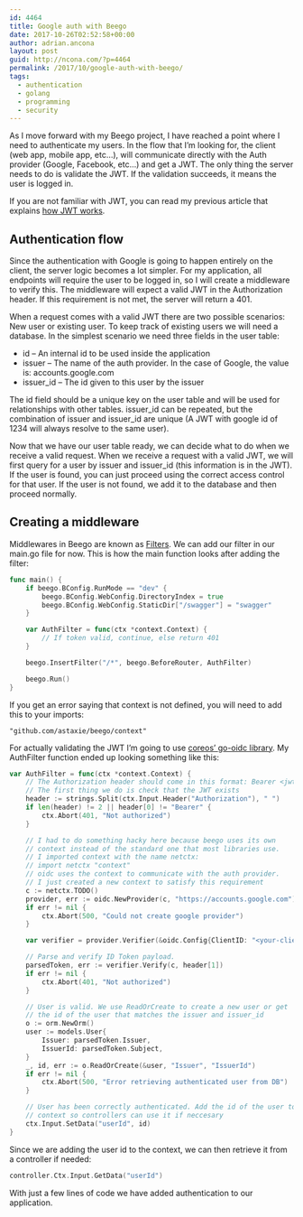 ```yaml
---
id: 4464
title: Google auth with Beego
date: 2017-10-26T02:52:58+00:00
author: adrian.ancona
layout: post
guid: http://ncona.com/?p=4464
permalink: /2017/10/google-auth-with-beego/
tags:
  - authentication
  - golang
  - programming
  - security
---
```

As I move forward with my Beego project, I have reached a point where I need to authenticate my users. In the flow that I&#8217;m looking for, the client (web app, mobile app, etc&#8230;), will communicate directly with the Auth provider (Google, Facebook, etc&#8230;) and get a JWT. The only thing the server needs to do is validate the JWT. If the validation succeeds, it means the user is logged in.

If you are not familiar with JWT, you can read my previous article that explains [how JWT works](https://ncona.com/2015/02/consuming-a-google-id-token-from-a-server/).

## Authentication flow

Since the authentication with Google is going to happen entirely on the client, the server logic becomes a lot simpler. For my application, all endpoints will require the user to be logged in, so I will create a middleware to verify this. The middleware will expect a valid JWT in the Authorization header. If this requirement is not met, the server will return a 401.

<!--more-->

When a request comes with a valid JWT there are two possible scenarios: New user or existing user. To keep track of existing users we will need a database. In the simplest scenario we need three fields in the user table:

  * id &#8211; An internal id to be used inside the application
  * issuer &#8211; The name of the auth provider. In the case of Google, the value is: accounts.google.com
  * issuer_id &#8211; The id given to this user by the issuer

The id field should be a unique key on the user table and will be used for relationships with other tables. issuer\_id can be repeated, but the combination of issuer and issuer\_id are unique (A JWT with google id of 1234 will always resolve to the same user). 

Now that we have our user table ready, we can decide what to do when we receive a valid request. When we receive a request with a valid JWT, we will first query for a user by issuer and issuer_id (this information is in the JWT). If the user is found, you can just proceed using the correct access control for that user. If the user is not found, we add it to the database and then proceed normally.

## Creating a middleware

Middlewares in Beego are known as [Filters](https://beego.me/docs/mvc/controller/filter.md). We can add our filter in our main.go file for now. This is how the main function looks after adding the filter:

```go
func main() {
    if beego.BConfig.RunMode == "dev" {
        beego.BConfig.WebConfig.DirectoryIndex = true
        beego.BConfig.WebConfig.StaticDir["/swagger"] = "swagger"
    }

    var AuthFilter = func(ctx *context.Context) {
        // If token valid, continue, else return 401
    }

    beego.InsertFilter("/*", beego.BeforeRouter, AuthFilter)

    beego.Run()
}
```

If you get an error saying that context is not defined, you will need to add this to your imports:

```
"github.com/astaxie/beego/context"
```

For actually validating the JWT I&#8217;m going to use [coreos&#8217; go-oidc library](https://github.com/coreos/go-oidc). My AuthFilter function ended up looking something like this:

```go
var AuthFilter = func(ctx *context.Context) {
    // The Authorization header should come in this format: Bearer <jwt>
    // The first thing we do is check that the JWT exists
    header := strings.Split(ctx.Input.Header("Authorization"), " ")
    if len(header) != 2 || header[0] != "Bearer" {
        ctx.Abort(401, "Not authorized")
    }

    // I had to do something hacky here because beego uses its own
    // context instead of the standard one that most libraries use.
    // I imported context with the name netctx:
    // import netctx "context"
    // oidc uses the context to communicate with the auth provider.
    // I just created a new context to satisfy this requirement
    c := netctx.TODO()
    provider, err := oidc.NewProvider(c, "https://accounts.google.com")
    if err != nil {
        ctx.Abort(500, "Could not create google provider")
    }

    var verifier = provider.Verifier(&oidc.Config{ClientID: "<your-client-id>"})

    // Parse and verify ID Token payload.
    parsedToken, err := verifier.Verify(c, header[1])
    if err != nil {
        ctx.Abort(401, "Not authorized")
    }

    // User is valid. We use ReadOrCreate to create a new user or get
    // the id of the user that matches the issuer and issuer_id
    o := orm.NewOrm()
    user := models.User{
        Issuer: parsedToken.Issuer,
        IssuerId: parsedToken.Subject,
    }
    _, id, err := o.ReadOrCreate(&user, "Issuer", "IssuerId")
    if err != nil {
        ctx.Abort(500, "Error retrieving authenticated user from DB")
    }

    // User has been correctly authenticated. Add the id of the user to the
    // context so controllers can use it if neccesary
    ctx.Input.SetData("userId", id)
}
```

Since we are adding the user id to the context, we can then retrieve it from a controller if needed:

```go
controller.Ctx.Input.GetData("userId")
```

With just a few lines of code we have added authentication to our application.

